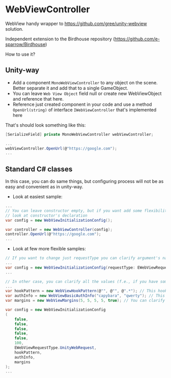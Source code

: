 # WebViewController
WebView handy wrapper to https://github.com/gree/unity-webview solution.

Independent extension to the Birdhouse repository (https://github.com/e-sparrow/Birdhouse)

How to use it?


## Unity-way
- Add a component `MonoWebViewController` to any object on the scene. Better separate it and add that to a single GameObject.
- You can leave `Web View Object` field null or create new WebViewObject and reference that here.
- Reference just created component in your code and use a method `OpenUrl(string)` of interface `IWebViewController` that's implemented here

That's should look something like this:
```csharp
[SerializeField] private MonoWebViewController webViewController;

...
webViewController.OpenUrl(@"https://google.com");
...
```

## Standard C# classes
In this case, you can do same things, but configuring process will not be as easy and convenient as in unity-way.

- Look at easiest sample:
```csharp
...
// You can leave constructor empty, but if you want add some flexibility and change some parameters,
// look at constructor's declaration
var config = new WebViewInitializationConfig(); 

var controller = new WebViewController(config);
controller.OpenUrl(@"https://google.com");
...
```

- Look at few more flexible samples:
``` csharp
// If you want to change just requestType you can clarify argument's name:
...
var config = new WebViewInitializationConfig(requestType: EWebViewRequestType.UnityWebRequest);
...

// In other case, you can clarify all the values (f.e., if you have some other way to manage that like imGUI/UI...):
...
var hookPattern = new WebViewHookPattern(@"", @"", @".*"); // This hook pattern will hook every link
var authInfo = new WebViewBasicAuthInfo("capybara", "qwerty"); // This auth info is just example
var margins = new WebViewMargins(5, 5, 5, 5, true); // You can clarify margins too. Margins constructor can be empty

var config = new WebViewInitializationConfig
(
    false, 
    false, 
    false, 
    false, 
    false, 
    100, 
    EWebViewRequestType.UnityWebRequest, 
    hookPattern,
    authInfo,
    margins
);
...
```
